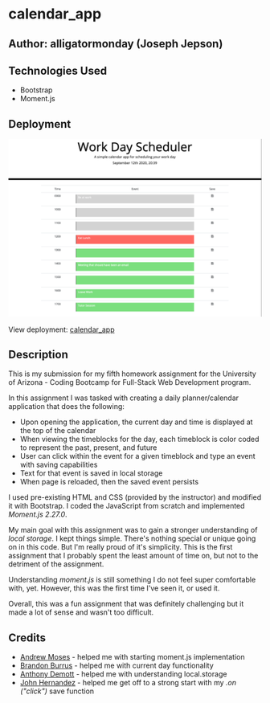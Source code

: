 # calendar_app

## Author: alligatormonday (Joseph Jepson)

## Technologies Used

* Bootstrap
* Moment.js

## Deployment

![Image of calendar application](/images/screenshot.png)

View deployment: [calendar_app](https://alligatormonday.github.io/calendar_app/)

## Description 

This is my submission for my fifth homework assignment for the University of Arizona - Coding Bootcamp for Full-Stack Web Development program.

In this assignment I was tasked with creating a daily planner/calendar application that does the following: 
* Upon opening the application, the current day and time is displayed at the top of the calendar
* When viewing the timeblocks for the day, each timeblock is color coded to represent the past, present, and future
* User can click within the event for a given timeblock and type an event with saving capabilities
* Text for that event is saved in local storage
* When page is reloaded, then the saved event persists

I used pre-existing HTML and CSS (provided by the instructor) and modified it with Bootstrap. I coded the JavaScript from scratch and implemented _Moment.js 2.27.0_.

My main goal with this assignment was to gain a stronger understanding of _local storage_. I kept things simple. There's nothing special or unique going on in this code. But I'm really proud of it's simplicity. This is the first assignment that I probably spent the least amount of time on, but not to the detriment of the assignment. 

Understanding _moment.js_ is still something I do not feel super comfortable with, yet. However, this was the first time I've seen it, or used it. 

Overall, this was a fun assignment that was definitely challenging but it made a lot of sense and wasn't too difficult. 

## Credits

* [Andrew Moses](https://github.com/andrewmosesdrive) - helped me with starting moment.js implementation
* [Brandon Burrus](https://github.com/BrandonBurrus) - helped me with current day functionality
* [Anthony Demott](https://github.com/java152001) - helped me with understanding local.storage
* [John Hernandez](https://github.com/jdhern17) - helped me get off to a strong start with my _.on ("click")_ save function 
